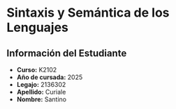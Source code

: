 # Sintaxis y Semántica de los Lenguajes

## Información del Estudiante

- **Curso:** K2102  
- **Año de cursada:** 2025  
- **Legajo:** 2136302  
- **Apellido:** Curiale  
- **Nombre:** Santino
